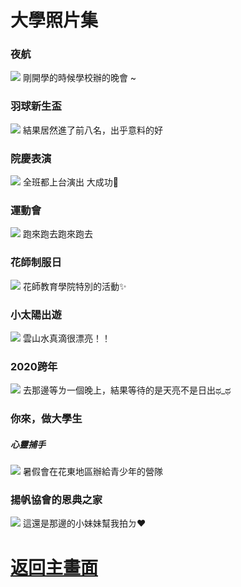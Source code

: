 # 大學照片集
 
### 夜航
<img src="https://pics.images.ac.cn/image/5eae287256425.html">
剛開學的時候學校辦的晚會 ~
 
### 羽球新生盃
<img src="https://pics.images.ac.cn/image/5eae274d4d7ed.html">
結果居然進了前八名，出乎意料的好

### 院慶表演
<img src="https://pics.images.ac.cn/image/5eae2a7403a26.html">
全班都上台演出 大成功🎉

### 運動會
<img src="https://pics.images.ac.cn/image/5eae275724e9c.html">
跑來跑去跑來跑去

### 花師制服日
<img src="https://pics.images.ac.cn/image/5eae275ae16f7.html">
花師教育學院特別的活動✨

### 小太陽出遊
<img src="https://pics.images.ac.cn/image/5eae2751eae15.html">
雲山水真滴很漂亮！！


### 2020跨年
<img src="https://pics.images.ac.cn/image/5eae275e7035f.html">
去那邊等ㄌ一個晚上，結果等待的是天亮不是日出ಥ_ಥ

### 你來，做大學生
##### 心靈捕手
<img src="https://pics.images.ac.cn/image/5eae27508f494.html">
暑假會在花東地區辦給青少年的營隊


### 揚帆協會的恩典之家
<img src="https://pics.images.ac.cn/image/5eae26ebc2607.html">
這還是那邊的小妹妹幫我拍ㄉ❤

# [返回主畫面](https://410888013.github.io/)
